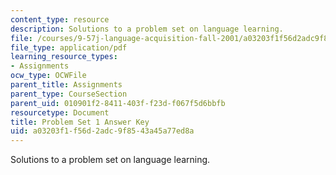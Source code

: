 ```yaml
---
content_type: resource
description: Solutions to a problem set on language learning.
file: /courses/9-57j-language-acquisition-fall-2001/a03203f1f56d2adc9f8543a45a77ed8a_ProblemSet1Answers.pdf
file_type: application/pdf
learning_resource_types:
- Assignments
ocw_type: OCWFile
parent_title: Assignments
parent_type: CourseSection
parent_uid: 010901f2-8411-403f-f23d-f067f5d6bbfb
resourcetype: Document
title: Problem Set 1 Answer Key
uid: a03203f1-f56d-2adc-9f85-43a45a77ed8a
---
```

Solutions to a problem set on language learning.

